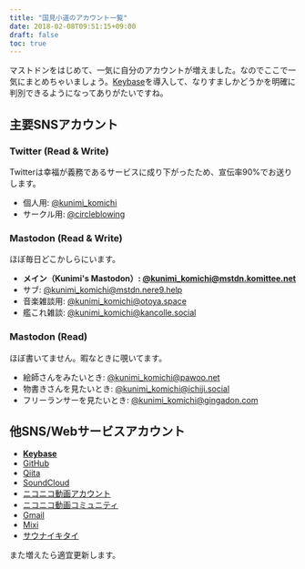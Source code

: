 ```yaml
---
title: "国見小道のアカウント一覧"
date: 2018-02-08T09:51:15+09:00
draft: false
toc: true
---
```


マストドンをはじめて、一気に自分のアカウントが増えました。なのでここで一気にまとめちゃいましょう。[Keybase](https://keybase.io/
)を導入して、なりすましかどうかを明確に判別できるようになってありがたいですね。

## 主要SNSアカウント

### Twitter (Read & Write)

Twitterは幸福が義務であるサービスに成り下がったため、宣伝率90%でお送りします。

- 個人用: [@kunimi_komichi](https://twitter.com/kunimi_komichi)
- サークル用: [@circleblowing](https://twitter.com/circleblowing)

### Mastodon (Read & Write)

ほぼ毎日どこかしらにいます。

- **メイン（Kunimi's Mastodon）: [@kunimi_komichi@mstdn.komittee.net](https://mstdn.komittee.net/@kunimi_komichi)**
- サブ: [@kunimi_komichi@mstdn.nere9.help](https://mstdn.nere9.help/@kunimi_komichi/)
- 音楽雑談用: [@kunimi_komichi@otoya.space](https://otoya.space/@kunimi_komichi)
- 艦これ雑談: [@kunimi_komichi@kancolle.social](https://kancolle.social/@kunimi_komichi/)

### Mastodon (Read)

ほぼ書いてません。暇なときに覗いてます。

- 絵師さんをみたいとき: [@kunimi_komichi@pawoo.net](https://pawoo.net/@kunimi_komichi)
- 物書きさんを見たいとき: [@kunimi_komichi@ichiji.social](https://ichiji.social/@kunimi_komichi)
- フリーランサーを見たいとき: [@kunimi_komichi@gingadon.com](https://gingadon.com/@kunimi_komichi)

## 他SNS/Webサービスアカウント

- [**Keybase**](https://keybase.io/kunimi_komichi)
- [GitHub](https://github.com/kunimi53chi)
- [Qiita](https://qiita.com/kunimi53chi)
- [SoundCloud](https://soundcloud.com/user-683766299)
- [ニコニコ動画アカウント](http://www.nicovideo.jp/user/4257267)
- [ニコニコ動画コミュニティ](http://com.nicovideo.jp/community/co2291982)
- [Gmail](kunimi25live@gmail.com)
- [Mixi](http://mixi.jp/show_profile.pl?id=65392267&level=4)
- [サウナイキタイ](https://sauna-ikitai.com/saunners/2516)

また増えたら適宜更新します。
